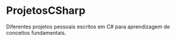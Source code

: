 # ProjetosCSharp
Diferentes projetos pessoais escritos em C# para aprendizagem de conceitos fundamentais.
